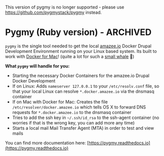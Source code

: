 This version of pygmy is no longer supported - please use https://github.com/pygmystack/pygmy instead.


# Pygmy (Ruby version) - ARCHIVED

`pygmy` is the single tool needed to get the local [amazee.io](https://amazee.io) Docker Drupal Development Environment running on your Linux based system. Its built to work with [Docker for Mac](https://docs.docker.com/docker-for-mac/)! (quite a lot for such a [small whale](https://en.wikipedia.org/wiki/Pygmy_sperm_whale) 🐳)

**What `pygmy` will handle for you:**

* Starting the necessary Docker Containers for the amazee.io Drupal Docker Development
* If on Linux: Adds `nameserver 127.0.0.1` to your `/etc/resolv.conf` file, so that your local Linux can resolve `*.docker.amazee.io` via the dnsmasq container
* If on Mac with Docker for Mac: Creates the file `/etc/resolver/docker.amazee.io` which tells OS X to forward DNS requests for `*.docker.amazee.io` to the dnsmasq container
* Tries to add the ssh key in `~/.ssh/id_rsa` to the ssh-agent container (no worries if that is the wrong key, you can add more any time)
* Starts a local mail Mail Transfer Agent (MTA) in order to test and view mails

You can find more documentation here: [https://pygmy.readthedocs.io](https://pygmy.readthedocs.io)
